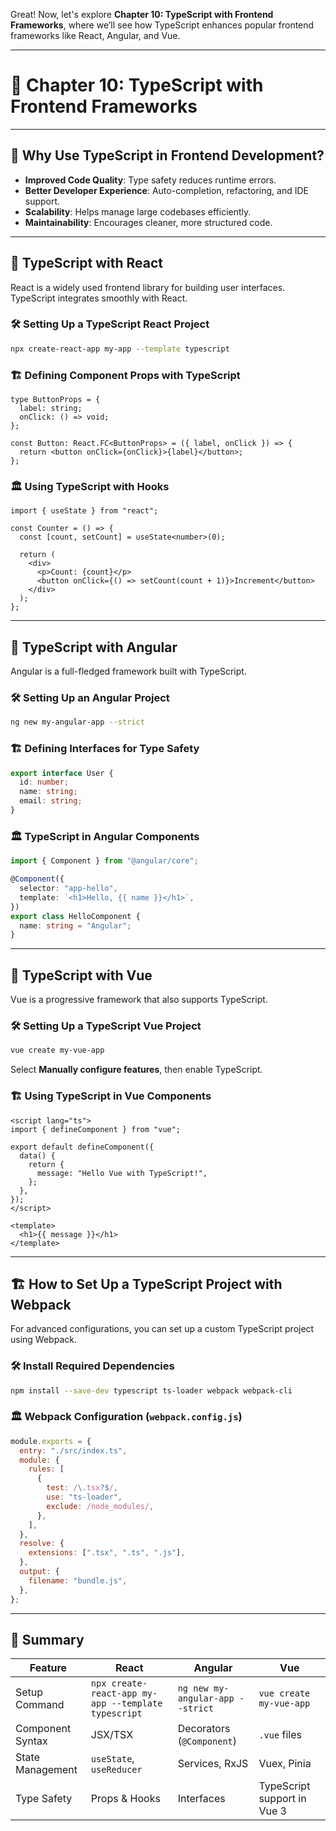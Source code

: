 Great! Now, let's explore **Chapter 10: TypeScript with Frontend Frameworks**, where we’ll see how TypeScript enhances popular frontend frameworks like React, Angular, and Vue.

---

# 📘 Chapter 10: TypeScript with Frontend Frameworks

---

## 🔹 Why Use TypeScript in Frontend Development?

- **Improved Code Quality**: Type safety reduces runtime errors.
- **Better Developer Experience**: Auto-completion, refactoring, and IDE support.
- **Scalability**: Helps manage large codebases efficiently.
- **Maintainability**: Encourages cleaner, more structured code.

---

## 🚀 TypeScript with React

React is a widely used frontend library for building user interfaces. TypeScript integrates smoothly with React.

### 🛠 Setting Up a TypeScript React Project

```sh
npx create-react-app my-app --template typescript
```

### 🏗️ Defining Component Props with TypeScript

```tsx
type ButtonProps = {
  label: string;
  onClick: () => void;
};

const Button: React.FC<ButtonProps> = ({ label, onClick }) => {
  return <button onClick={onClick}>{label}</button>;
};
```

### 🏛️ Using TypeScript with Hooks

```tsx
import { useState } from "react";

const Counter = () => {
  const [count, setCount] = useState<number>(0);

  return (
    <div>
      <p>Count: {count}</p>
      <button onClick={() => setCount(count + 1)}>Increment</button>
    </div>
  );
};
```

---

## 🚀 TypeScript with Angular

Angular is a full-fledged framework built with TypeScript.

### 🛠 Setting Up an Angular Project

```sh
ng new my-angular-app --strict
```

### 🏗️ Defining Interfaces for Type Safety

```ts
export interface User {
  id: number;
  name: string;
  email: string;
}
```

### 🏛️ TypeScript in Angular Components

```ts
import { Component } from "@angular/core";

@Component({
  selector: "app-hello",
  template: `<h1>Hello, {{ name }}</h1>`,
})
export class HelloComponent {
  name: string = "Angular";
}
```

---

## 🚀 TypeScript with Vue

Vue is a progressive framework that also supports TypeScript.

### 🛠 Setting Up a TypeScript Vue Project

```sh
vue create my-vue-app
```

Select **Manually configure features**, then enable TypeScript.

### 🏗️ Using TypeScript in Vue Components

```vue
<script lang="ts">
import { defineComponent } from "vue";

export default defineComponent({
  data() {
    return {
      message: "Hello Vue with TypeScript!",
    };
  },
});
</script>

<template>
  <h1>{{ message }}</h1>
</template>
```

---

## 🏗️ How to Set Up a TypeScript Project with Webpack

For advanced configurations, you can set up a custom TypeScript project using Webpack.

### 🛠 Install Required Dependencies

```sh
npm install --save-dev typescript ts-loader webpack webpack-cli
```

### 🏛️ Webpack Configuration (`webpack.config.js`)

```js
module.exports = {
  entry: "./src/index.ts",
  module: {
    rules: [
      {
        test: /\.tsx?$/,
        use: "ts-loader",
        exclude: /node_modules/,
      },
    ],
  },
  resolve: {
    extensions: [".tsx", ".ts", ".js"],
  },
  output: {
    filename: "bundle.js",
  },
};
```

---

## 🧠 Summary

| Feature          | React                                               | Angular                          | Vue                         |
| ---------------- | --------------------------------------------------- | -------------------------------- | --------------------------- |
| Setup Command    | `npx create-react-app my-app --template typescript` | `ng new my-angular-app --strict` | `vue create my-vue-app`     |
| Component Syntax | JSX/TSX                                             | Decorators (`@Component`)        | `.vue` files                |
| State Management | `useState`, `useReducer`                            | Services, RxJS                   | Vuex, Pinia                 |
| Type Safety      | Props & Hooks                                       | Interfaces                       | TypeScript support in Vue 3 |
